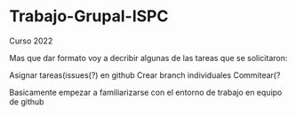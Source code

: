 # Trabajo-Grupal-ISPC
Curso 2022 


Mas que dar formato voy a decribir algunas de las tareas que se solicitaron:


Asignar tareas(issues(?) en github
Crear branch individuales 
Commitear(?

Basicamente empezar a familiarizarse con el entorno de trabajo en equipo de github

